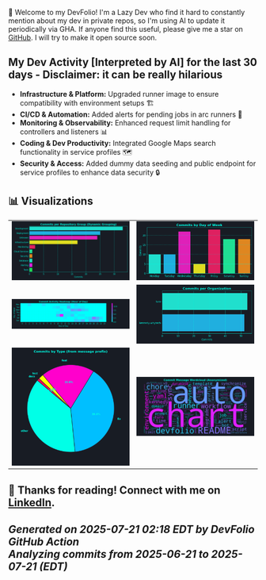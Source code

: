 👋 Welcome to my DevFolio! I'm a Lazy Dev who find it hard to constantly mention about my dev in private repos, so I'm using AI to update it periodically via GHA. If anyone find this useful, please give me a star on [GitHub](https://github.com/kennedy-whytech/kennedy-whytech). I will try to make it open source soon.

## My Dev Activity [Interpreted by AI] for the last 30 days - Disclaimer: it can be really hilarious

- **Infrastructure & Platform:** Upgraded runner image to ensure compatibility with environment setups 🏗️
- **CI/CD & Automation:** Added alerts for pending jobs in arc runners 🚨
- **Monitoring & Observability:** Enhanced request limit handling for controllers and listeners 📊
- **Coding & Dev Productivity:** Integrated Google Maps search functionality in service profiles 🗺️
- **Security & Access:** Added dummy data seeding and public endpoint for service profiles to enhance data security 🔒

## 📊 Visualizations

<table>
  <tr>
    <td><img src="metadata/commits_per_repo.png" width="340" alt="Commits per Repository Group"/></td>
    <td><img src="metadata/commits_per_day.png" width="340" alt="Commits by Day of Week"/></td>
  </tr>
  <tr>
    <td><img src="metadata/activity_heatmap.png" width="340" alt="Commit Activity Heatmap"/></td>
    <td><img src="metadata/commits_per_org.png" width="340" alt="Commits per Organization"/></td>
  </tr>
  <tr>
    <td><img src="metadata/commits_per_category.png" width="340" alt="Commits by Type"/></td>
    <td><img src="metadata/commit_wordcloud.png" width="340" alt="Commit Message Wordcloud"/></td>
  </tr>
</table>


🚀 Thanks for reading! Connect with me on [LinkedIn](https://www.linkedin.com/in/kennedy-yau).
---
*Generated on 2025-07-21 02:18 EDT by DevFolio GitHub Action*  
*Analyzing commits from 2025-06-21 to 2025-07-21 (EDT)*
---
